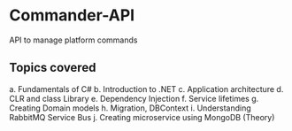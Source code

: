 # Commander-API
API to manage platform commands

## Topics covered
a.	Fundamentals of C#
b.	Introduction to .NET
c.	Application architecture
d.	CLR and class Library
e.	Dependency Injection 
f.	Service lifetimes
g.	Creating Domain models 
h.	Migration, DBContext
i.	Understanding RabbitMQ Service Bus
j.	Creating microservice using MongoDB (Theory)
